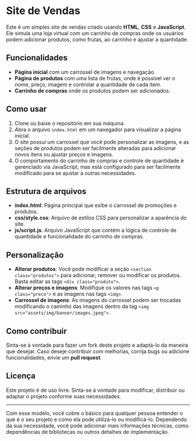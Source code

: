 # Site de Vendas

Este é um simples site de vendas criado usando **HTML**, **CSS** e **JavaScript**. Ele simula uma loja virtual com um carrinho de compras onde os usuários podem adicionar produtos, como frutas, ao carrinho e ajustar a quantidade.

## Funcionalidades

- **Página inicial** com um carrossel de imagens e navegação.
- **Página de produtos** com uma lista de frutas, onde é possível ver o nome, preço, imagem e controlar a quantidade de cada item.
- **Carrinho de compras** onde os produtos podem ser adicionados.

## Como usar

1. Clone ou baixe o repositório em sua máquina.
2. Abra o arquivo `index.html` em um navegador para visualizar a página inicial.
3. O site possui um carrossel que você pode personalizar as imagens, e as seções de produtos podem ser facilmente alteradas para adicionar novos itens ou ajustar preços e imagens.
4. O comportamento do carrinho de compras e controle de quantidade é gerenciado via JavaScript, mas está configurado para ser facilmente modificado para se ajustar a outras necessidades.

## Estrutura de arquivos

- **index.html**: Página principal que exibe o carrossel de promoções e produtos.
- **css/style.css**: Arquivo de estilos CSS para personalizar a aparência do site.
- **js/script.js**: Arquivo JavaScript que contém a lógica de controle de quantidade e funcionalidade do carrinho de compras.

## Personalização

- **Alterar produtos**: Você pode modificar a seção `<section class="produtos">` para adicionar, remover ou modificar os produtos. Basta editar as tags `<div class="produto">`.
- **Alterar preços e imagens**: Modifique os valores nas tags `<p class="preco">` e as imagens nas tags `<img>`.
- **Carrossel de imagens**: As imagens do carrossel podem ser trocadas modificando o caminho das imagens dentro da tag `<img src="assets/img/banner/images.jpeg">`.

## Como contribuir

Sinta-se à vontade para fazer um fork deste projeto e adaptá-lo da maneira que desejar. Caso deseje contribuir com melhorias, corrija bugs ou adicione funcionalidades, envie um **pull request**.

## Licença

Este projeto é de uso livre. Sinta-se à vontade para modificar, distribuir ou adaptar o projeto conforme suas necessidades.

---

Com esse modelo, você cobre o básico para qualquer pessoa entender o que é o seu projeto e como ela pode utilizá-lo ou modificá-lo. Dependendo da sua necessidade, você pode adicionar mais informações técnicas, como dependências de bibliotecas ou outros detalhes de implementação.
